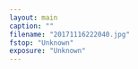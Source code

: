 ```yaml
---
layout: main
caption: ""
filename: "20171116222040.jpg"
fstop: "Unknown"
exposure: "Unknown"
---
```

